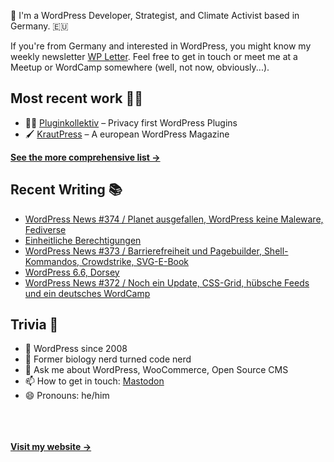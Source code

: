 👋 I'm a WordPress Developer, Strategist, and Climate Activist based in Germany. 🇪🇺

If you're from Germany and interested in WordPress, you might know my weekly newsletter [WP Letter](https://wpletter.de/). Feel free to get in touch or meet me at a Meetup or WordCamp somewhere (well, not now, obviously...).


## Most recent work 👷‍♂️

- 👨‍💻 [Pluginkollektiv](https://github.com/pluginkollektiv) – Privacy first WordPress Plugins
- 🖌️ [KrautPress](https://kraut.press) – A european WordPress Magazine

**[See the more comprehensive list &rarr;](https://simonkraft.com/what-i-do)**


## Recent Writing 📚

<!-- BLOG-POST-LIST:START -->
- [WordPress News #374 / Planet ausgefallen, WordPress keine Maleware, Fediverse](https://feed.kraut.press/link/14399/16762049/374)
- [Einheitliche Berechtigungen](https://www.wppodcast.de/podcast/einheitliche-berechtigungen/)
- [WordPress News #373 / Barrierefreiheit und Pagebuilder, Shell-Kommandos, Crowdstrike, SVG-E-Book](https://feed.kraut.press/link/14399/16755688/373)
- [WordPress 6.6, Dorsey](https://www.wppodcast.de/podcast/wordpress-6-6-dorsey/)
- [WordPress News #372 / Noch ein Update, CSS-Grid, hübsche Feeds und ein deutsches WordCamp](https://feed.kraut.press/link/14399/16749753/372)
<!-- BLOG-POST-LIST:END -->


## Trivia 🤪

- 👴 WordPress since 2008
- 🌱 Former biology nerd turned code nerd
- 💬 Ask me about WordPress, WooCommerce, Open Source CMS
- 📫 How to get in touch: [Mastodon](https://dewp.space/@simon)
- 😄 Pronouns: he/him

<br/><br/><br/>
**[Visit my website &rarr;](https://simonkraft.com/hi)**